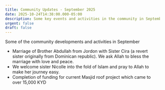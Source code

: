 ```yaml
---
title: Community Updates - September 2025
date: 2025-10-24T14:38:00.000-05:00
description: Some key events and activities in the community in September 2025
urgent: false
draft: false
---
```

Some of the community developments and activities in September

* Marriage of Brother Abdullah from Jordon with Sister Cira (a revert sister originally from Dominican republic). We ask Allah to bless the marriage with love and peace.
* We welcome sister Nicolle into the fold of Islam and pray to Allah to make her journey easy.
* Completion of funding for current Masjid roof project which came to over 15,000 KYD
